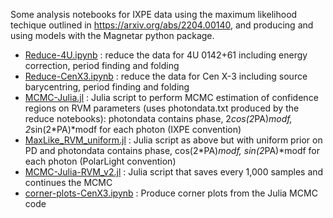 Some analysis notebooks for IXPE data using the maximum likelihood techique outlined in https://arxiv.org/abs/2204.00140, and producing and using models with the Magnetar python package.

* [Reduce-4U.ipynb](Reduce-4U.ipynb)    : reduce the data for 4U 0142+61 including energy correction, period finding and folding
* [Reduce-CenX3.ipynb](Reduce-CenX3.ipynb) : reduce the data for Cen X-3 including source barycentring, period finding and folding
* [MCMC-Julia.jl](MCMC-Julia.jl) : Julia script to perform MCMC estimation of confidence regions on RVM parameters (uses photondata.txt produced by the reduce notebooks): photondata contains phase, 2*cos(2*PA)*modf, 2*sin(2*PA)*modf for each photon (IXPE convention)
* [MaxLike_RVM_uniform.jl](MaxLike_RVM_uniform.jl) : Julia script as above but with uniform prior on PD and photondata contains phase, cos(2*PA)*modf, sin(2*PA)*modf for each photon (PolarLight convention)
* [MCMC-Julia-RVM_v2.jl](MCMC-Julia-RVM_v2.jl) : Julia script that saves every 1,000 samples and continues the MCMC
* [corner-plots-CenX3.ipynb](corner-plots-CenX3.ipynb) : Produce corner plots from the Julia MCMC code
